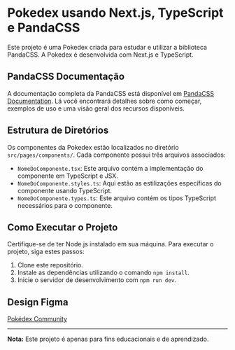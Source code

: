 # Pokedex usando Next.js, TypeScript e PandaCSS

Este projeto é uma Pokedex criada para estudar e utilizar a biblioteca PandaCSS. A Pokedex é desenvolvida com Next.js e TypeScript.

## PandaCSS Documentação

A documentação completa da PandaCSS está disponível em [PandaCSS Documentation](https://panda-css.com/docs/overview/getting-started). Lá você encontrará detalhes sobre como começar, exemplos de uso e uma visão geral dos recursos disponíveis.

## Estrutura de Diretórios

Os componentes da Pokedex estão localizados no diretório `src/pages/components/`. Cada componente possui três arquivos associados:

- `NomeDoComponente.tsx`: Este arquivo contém a implementação do componente em TypeScript e JSX.
- `NomeDoComponente.styles.ts`: Aqui estão as estilizações específicas do componente usando TypeScript.
- `NomeDoComponente.types.ts`: Este arquivo contém os tipos TypeScript necessários para o componente.

## Como Executar o Projeto

Certifique-se de ter Node.js instalado em sua máquina. Para executar o projeto, siga estes passos:

1. Clone este repositório.
2. Instale as dependências utilizando o comando `npm install`.
3. Inicie o servidor de desenvolvimento com `npm run dev`.

## Design Figma

[Pokédex Community](https://www.figma.com/file/j4zwx9YCogFTcTk8rMCGoH/Pok%C3%A9dex-(Community)?node-id=913%3A237&mode=dev)

---

**Nota:** Este projeto é apenas para fins educacionais e de aprendizado.
